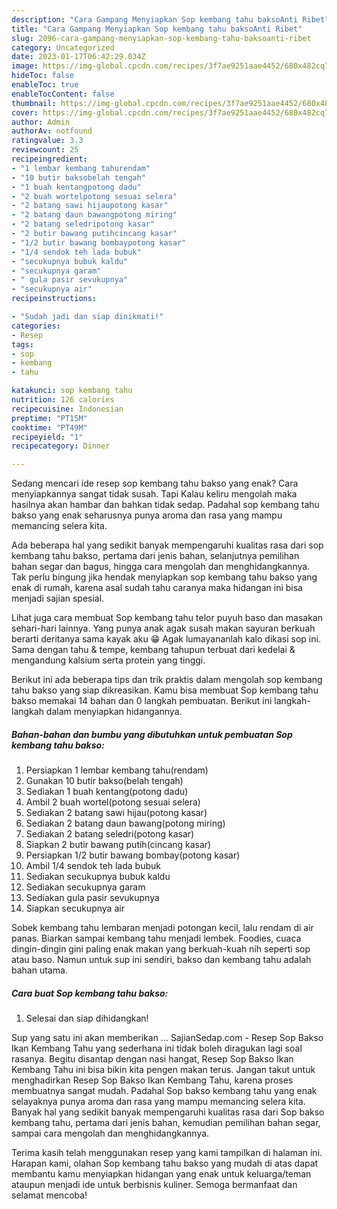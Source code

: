 ```yaml
---
description: "Cara Gampang Menyiapkan Sop kembang tahu baksoAnti Ribet"
title: "Cara Gampang Menyiapkan Sop kembang tahu baksoAnti Ribet"
slug: 2096-cara-gampang-menyiapkan-sop-kembang-tahu-baksoanti-ribet
category: Uncategorized
date: 2023-01-17T06:42:29.034Z
image: https://img-global.cpcdn.com/recipes/3f7ae9251aae4452/680x482cq70/sop-kembang-tahu-bakso-foto-resep-utama.jpg
hideToc: false
enableToc: true
enableTocContent: false
thumbnail: https://img-global.cpcdn.com/recipes/3f7ae9251aae4452/680x482cq70/sop-kembang-tahu-bakso-foto-resep-utama.jpg
cover: https://img-global.cpcdn.com/recipes/3f7ae9251aae4452/680x482cq70/sop-kembang-tahu-bakso-foto-resep-utama.jpg
author: Admin
authorAv: notfound
ratingvalue: 3.3
reviewcount: 25
recipeingredient:
- "1 lembar kembang tahurendam"
- "10 butir baksobelah tengah"
- "1 buah kentangpotong dadu"
- "2 buah wortelpotong sesuai selera"
- "2 batang sawi hijaupotong kasar"
- "2 batang daun bawangpotong miring"
- "2 batang seledripotong kasar"
- "2 butir bawang putihcincang kasar"
- "1/2 butir bawang bombaypotong kasar"
- "1/4 sendok teh lada bubuk"
- "secukupnya bubuk kaldu"
- "secukupnya garam"
- " gula pasir sevukupnya"
- "secukupnya air"
recipeinstructions:

- "Sudah jadi dan siap dinikmati!"
categories:
- Resep
tags:
- sop
- kembang
- tahu

katakunci: sop kembang tahu 
nutrition: 126 calories
recipecuisine: Indonesian
preptime: "PT15M"
cooktime: "PT49M"
recipeyield: "1"
recipecategory: Dinner

---
```



Sedang mencari ide resep sop kembang tahu bakso yang enak? Cara menyiapkannya sangat tidak susah. Tapi Kalau keliru mengolah maka hasilnya akan hambar dan bahkan tidak sedap. Padahal sop kembang tahu bakso yang enak seharusnya punya aroma dan rasa yang mampu memancing selera kita.


Ada beberapa hal yang sedikit banyak mempengaruhi kualitas rasa dari sop kembang tahu bakso, pertama dari jenis bahan, selanjutnya pemilihan bahan segar dan bagus, hingga cara mengolah dan menghidangkannya. Tak perlu bingung jika hendak menyiapkan sop kembang tahu bakso yang enak di rumah, karena asal sudah tahu caranya maka hidangan ini bisa menjadi sajian spesial.

Lihat juga cara membuat Sop kembang tahu telor puyuh baso dan masakan sehari-hari lainnya. Yang punya anak agak susah makan sayuran berkuah berarti deritanya sama kayak aku 😁 Agak lumayananlah kalo dikasi sop ini. Sama dengan tahu &amp; tempe, kembang tahupun terbuat dari kedelai &amp; mengandung kalsium serta protein yang tinggi.


Berikut ini ada beberapa tips dan trik praktis dalam mengolah sop kembang tahu bakso yang siap dikreasikan. Kamu bisa membuat Sop kembang tahu bakso memakai 14 bahan dan 0 langkah pembuatan. Berikut ini langkah-langkah dalam menyiapkan hidangannya.

<!--inarticleads1-->

##### Bahan-bahan dan bumbu yang dibutuhkan untuk pembuatan Sop kembang tahu bakso:

1. Persiapkan 1 lembar kembang tahu(rendam)
1. Gunakan 10 butir bakso(belah tengah)
1. Sediakan 1 buah kentang(potong dadu)
1. Ambil 2 buah wortel(potong sesuai selera)
1. Sediakan 2 batang sawi hijau(potong kasar)
1. Sediakan 2 batang daun bawang(potong miring)
1. Sediakan 2 batang seledri(potong kasar)
1. Siapkan 2 butir bawang putih(cincang kasar)
1. Persiapkan 1/2 butir bawang bombay(potong kasar)
1. Ambil 1/4 sendok teh lada bubuk
1. Sediakan secukupnya bubuk kaldu
1. Sediakan secukupnya garam
1. Sediakan  gula pasir sevukupnya
1. Siapkan secukupnya air


Sobek kembang tahu lembaran menjadi potongan kecil, lalu rendam di air panas. Biarkan sampai kembang tahu menjadi lembek. Foodies, cuaca dingin-dingin gini paling enak makan yang berkuah-kuah nih seperti sop atau baso. Namun untuk sup ini sendiri, bakso dan kembang tahu adalah bahan utama. 

<!--inarticleads2-->

##### Cara buat Sop kembang tahu bakso:


1. Selesai dan siap dihidangkan!

Sup yang satu ini akan memberikan … SajianSedap.com - Resep Sop Bakso Ikan Kembang Tahu yang sederhana ini tidak boleh diragukan lagi soal rasanya. Begitu disantap dengan nasi hangat, Resep Sop Bakso Ikan Kembang Tahu ini bisa bikin kita pengen makan terus. Jangan takut untuk menghadirkan Resep Sop Bakso Ikan Kembang Tahu, karena proses membuatnya sangat mudah. Padahal Sop bakso kembang tahu yang enak selayaknya punya aroma dan rasa yang mampu memancing selera kita. Banyak hal yang sedikit banyak mempengaruhi kualitas rasa dari Sop bakso kembang tahu, pertama dari jenis bahan, kemudian pemilihan bahan segar, sampai cara mengolah dan menghidangkannya. 

Terima kasih telah menggunakan resep yang kami tampilkan di halaman ini. Harapan kami, olahan Sop kembang tahu bakso yang mudah di atas dapat membantu kamu menyiapkan hidangan yang enak untuk keluarga/teman ataupun menjadi ide untuk berbisnis kuliner. Semoga bermanfaat dan selamat mencoba!
